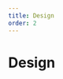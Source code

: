 ```yaml
---
title: Design
order: 2
---
```


# Design

<!--
## What design criteria must your project meet? What is the desired functionality?
## Describe the design you chose.
## What design choices did you make when you formulated your design? What trade-offs did you have to make?
## How do these design choices impact how well the project meets design criteria that would be encountered in a real engineering application, such as robustness, durability, and efficiency?
-->

